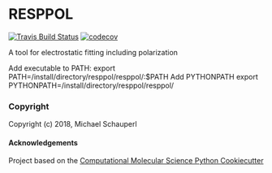 RESPPOL
==============================
[//]: # (Badges)
[![Travis Build Status](https://api.travis-ci.com/MSchauperl/resppol.svg?branch=master)](https://travis-ci.com/MSchauperl/resppol)
[![codecov](https://codecov.io/gh/MSchauperl/resppol/branch/master/graph/badge.svg)](https://codecov.io/gh/MSchauperl/resppol/branch/master)

A tool for electrostatic fitting including polarization

Add executable to PATH:
export PATH=/install/directory/resppol/resppol/:$PATH
Add PYTHONPATH
export PYTHONPATH=/install/directory/resppol/resppol/

### Copyright

Copyright (c) 2018, Michael Schauperl


#### Acknowledgements
 
Project based on the 
[Computational Molecular Science Python Cookiecutter](https://github.com/molssi/cookiecutter-cms)
